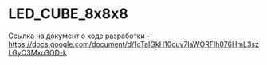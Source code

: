# LED_CUBE_8x8x8
Ссылка на документ о ходе разработки - https://docs.google.com/document/d/1cTaIGkH10cuv7laWORFlh076HmL3szLGyO3Mxo3OD-k
